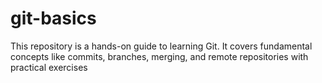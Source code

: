 # git-basics
This repository is a hands-on guide to learning Git. It covers fundamental concepts like commits, branches, merging, and remote repositories with practical exercises
